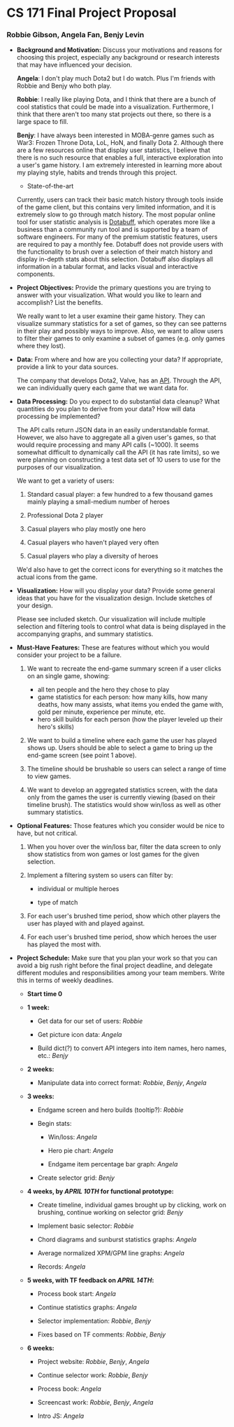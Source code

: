 CS 171 Final Project Proposal
=============================

### Robbie Gibson, Angela Fan, Benjy Levin

* **Background and Motivation:**
	Discuss your motivations and reasons for choosing this project, especially any background or research interests that may have influenced your decision.

	**Angela**: I don't play much Dota2 but I do watch. 
Plus I'm friends with Robbie and Benjy who both play.

	**Robbie**: I really like playing Dota, and I think that there are a bunch of cool statistics that could be made into a visualization. 
Furthermore, I think that there aren't too many stat projects out there, so there is a large space to fill.

	**Benjy**: I have always been interested in MOBA-genre games such as War3: Frozen Throne Dota, LoL, HoN, and finally Dota 2. 
Although there are a few resources online that display user statistics, I believe that there is no such resource that enables a full, interactive exploration into a user's game history. 
I am extremely interested in learning more about my playing style, habits and trends through this project.

	* State-of-the-art
	
	Currently, users can track their basic match history through tools inside of the game client, but this contains very limited information, and it is extremely slow to go through match history. 
The most popular online tool for user statistic analysis is [Dotabuff](http://dotabuff.com/), which operates more like a business than a community run tool and is supported by a team of software engineers.
For many of the premium statistic features, users are required to pay a monthly fee.
Dotabuff does not provide users with the functionality to brush over a selection of their match history and display in-depth stats about this selection.
Dotabuff also displays all information in a tabular format, and lacks visual and interactive components.


* **Project Objectives:**
	Provide the primary questions you are trying to answer with your visualization.
	What would you like to learn and accomplish?
	List the benefits.

	We really want to let a user examine their game history.
	They can visualize summary statistics for a set of games, so they can see patterns in their play and possibly ways to improve.
	Also, we want to allow users to filter their games to only examine a subset of games (e.g. only games where they lost).

* **Data:** 
	From where and how are you collecting your data? If appropriate, provide a link to your data sources.

	The company that develops Dota2, Valve, has an [API](http://dev.dota2.com/showthread.php?t=47115).
	Through the API, we can individually query each game that we want data for.

* **Data Processing:**
	Do you expect to do substantial data cleanup?
	What quantities do you plan to derive from your data? How will data processing be implemented?

	The API calls return JSON data in an easily understandable format.
However, we also have to aggregate all a given user's games, so that would require processing and many API calls (~1000).
It seems somewhat difficult to dynamically call the API (it has rate limits), so we were planning on constructing a test data set of 10 users to use for the purposes of our visualization.

	We want to get a variety of users:

	1. Standard casual player: 
	a few hundred to a few thousand games mainly playing a small-medium number of heroes

	1. Professional Dota 2 player

	1. Casual players who play mostly one hero

	1. Casual players who haven't played very often
	
	1. Casual players who play a diversity of heroes

	We'd also have to get the correct icons for everything so it matches the actual icons from the game.

* **Visualization:**
	How will you display your data?
	Provide some general ideas that you have for the visualization design.
	Include sketches of your design.

	Please see included sketch. 
Our visualization will include multiple selection and filtering tools to control what data is being displayed in the accompanying graphs, and summary statistics.

* **Must-Have Features:**
	These are features without which you would consider your project to be a failure.

	1. We want to recreate the end-game summary screen if a user clicks on an single game, showing:
	
		* all ten people and the hero they chose to play
		* game statistics for each person:
		how many kills, how many deaths, how many assists, what items you ended the game with, gold per minute, experience per minute, etc.
		* hero skill builds for each person (how the player leveled up their hero's skills)

	1. We want to build a timeline where each game the user has played shows up. Users should be able to select a game to bring up the end-game screen (see point 1 above).

	1. The timeline should be brushable so users can select a range of time to view games. 

	1. We want to develop an aggregated statistics screen, with the data only from the games the user is currently viewing (based on their timeline brush). The statistics would show win/loss as well as other summary statistics.

* **Optional Features:**
	Those features which you consider would be nice to have, but not critical.

	1. When you hover over the win/loss bar, filter the data screen to only show statistics from won games or lost games for the given selection.
	
	1. Implement a filtering system so users can filter by:
		
		* individual or multiple heroes
		
		* type of match

	1. For each user's brushed time period, show which other players the user has played with and played against.

	1. For each user's brushed time period, show which heroes the user has played the most with. 

* **Project Schedule:**
	Make sure that you plan your work so that you can avoid a big rush right before the final project deadline, and delegate different modules and responsibilities among your team members.
	Write this in terms of weekly deadlines.

	* **Start time 0**

	* **1 week:**

		* Get data for our set of users: *Robbie* 

		* Get picture icon data: *Angela* 

		* Build dict(?) to convert API integers into item names, hero names, etc.: *Benjy*

	* **2 weeks:**

		* Manipulate data into correct format: *Robbie*, *Benjy*, *Angela*

	* **3 weeks:**

		* Endgame screen and hero builds (tooltip?): *Robbie*

		* Begin stats:
		
			* Win/loss: *Angela*
			
			* Hero pie chart: *Angela*
			
			* Endgame item percentage bar graph: *Angela*
	
		* Create selector grid: *Benjy*

	* **4 weeks, by *APRIL 10TH* for functional prototype:**

		* Create timeline, individual games brought up by clicking, work on brushing, continue working on selector grid: *Benjy*

		* Implement basic selector: *Robbie*

		* Chord diagrams and sunburst statistics graphs: *Angela*
	
		* Average normalized XPM/GPM line graphs: *Angela*

		* Records: *Angela*

	* **5 weeks, with TF feedback on *APRIL 14TH*:**

		* Process book start: *Angela*

		* Continue statistics graphs: *Angela*

		* Selector implementation: *Robbie*, *Benjy*

		* Fixes based on TF comments: *Robbie*, *Benjy*

	* **6 weeks:**

		* Project website: *Robbie*, *Benjy*, *Angela*

		* Continue selector work: *Robbie*, *Benjy* 

		* Process book: *Angela*

		* Screencast work: *Robbie*, *Benjy*, *Angela*

		* Intro JS: *Angela*